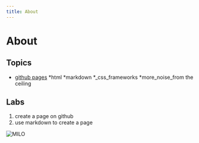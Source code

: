 ```yaml
---
title: About
---
```


# About

## Topics

* [github pages](http://github.com)
	*html
	*markdown
*_css_frameworks
*more_noise_from the ceiling

## Labs

1. create a page on github
1. use markdown to create a page

![MILO](http://images2.wikia.nocookie.net/__cb20110117041131/fishhooks/images/6/6f/Selfish_fish.jpg)